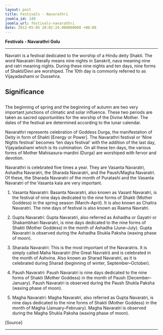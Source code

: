 ```yaml
---
layout: post
title: Festivals - Navarathri
joomla_id: 149
joomla_url: festivals-navarathri
date: 2012-05-05 20:02:24.000000000 +00:00
---
```

 **Festivals - Navarathri Golu**

* * *

Navratri is a festival dedicated to the worship of a Hindu deity Shakti. The word Navaratri literally means nine nights in Sanskrit, nava meaning nine and ratri meaning nights. During these nine nights and ten days, nine forms of Shakti/Devi are worshiped. The 10th day is commonly referred to as Vijayadashami or Dussehra.

## Significance

## 

The beginning of spring and the beginning of autumn are two very important junctions of climatic and solar influence. These two periods are taken as sacred opportunities for the worship of the Divine Mother. The dates of the festival are determined according to the lunar calendar.



Navarathri represents celebration of Goddess Durga, the manifestation of Deity in form of Shakti [Energy or Power]. The Navarathri festival or ‘Nine Nights festival’ becomes ‘ten days festival’ with the addition of the last day, Vijayadashami which is its culmination. On all these ten days, the various forms of Mother Mahisasura-mardini (Durga) are worshiped with fervor and devotion.



Navarathri is celebrated five times a year. They are Vasanta Navaratri, Ashadha Navaratri, the Sharada Navaratri, and the Paush/Magha Navaratri. Of these, the Sharada Navaratri of the month of Puratashi and the Vasanta Navaratri of the Vasanta kala are very important.



1. Vasanta Navaratri: Basanta Navaratri, also known as Vasant Navaratri, is the festival of nine days dedicated to the nine forms of Shakti (Mother Goddess) in the spring season (March–April). It is also known as Chaitra Navaratri. The nine days of festival is also known as Raama Navratri.

2. Gupta Navaratri: Gupta Navaratri, also referred as Ashadha or Gayatri or Shakambhari Navaratri, is nine days dedicated to the nine forms of Shakti (Mother Goddess) in the month of Ashadha (June–July). Gupta Navaratri is observed during the Ashadha Shukla Paksha (waxing phase of moon).

3. Sharada Navaratri: This is the most important of the Navaratris. It is simply called Maha Navaratri (the Great Navratri) and is celebrated in the month of Ashvina. Also known as Sharad Navaratri, as it is celebrated during Sharad (beginning of winter, September–October).

4. Paush Navaratri: Paush Navaratri is nine days dedicated to the nine forms of Shakti (Mother Goddess) in the month of Paush (December–January). Paush Navaratri is observed during the Paush Shukla Paksha (waxing phase of moon).

5. Magha Navaratri: Magha Navaratri, also referred as Gupta Navaratri, is nine days dedicated to the nine forms of Shakti (Mother Goddess) in the month of Magha (January–February). Magha Navaratri is observed during the Magha Shukla Paksha (waxing phase of moon).

[Source]

* * *







